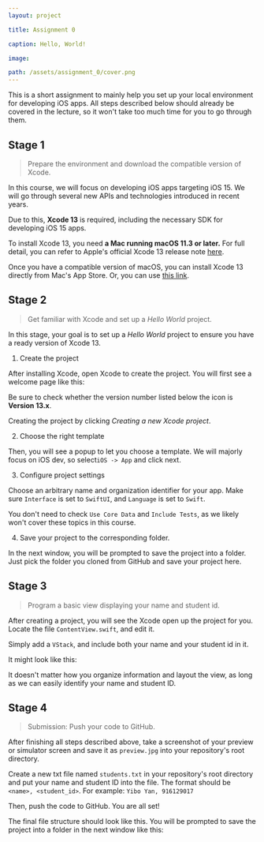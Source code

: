 ```yaml
---
layout: project

title: Assignment 0

caption: Hello, World!

image:

path: /assets/assignment_0/cover.png
---
```


This is a short assignment to mainly help you set up your local environment for developing iOS apps. All steps described below should already be covered in the lecture, so it won't take too much time for you to go through them.

## Stage 1

> Prepare the environment and download the compatible version of Xcode.

In this course, we will focus on developing iOS apps targeting iOS 15. We will go through several new APIs and technologies introduced in recent years.

Due to this, **Xcode 13** is required, including the necessary SDK for developing iOS 15 apps.

To install Xcode 13, you need **a Mac running macOS 11.3 or later.** For full detail, you can refer to Apple's official Xcode 13 release note [here][xcode_release].

Once you have a compatible version of macOS, you can install Xcode 13 directly from Mac's App Store. Or, you can use [this link][xcode_13_download_link].

## Stage 2

> Get familiar with Xcode and set up a *Hello World* project.

In this stage, your goal is to set up a *Hello World* project to ensure you have a ready version of Xcode 13.

1. Create the project

After installing Xcode, open Xcode to create the project. You will first see a welcome page like this:

Be sure to check whether the version number listed below the icon is **Version 13.x**.

Creating the project by clicking *Creating a new Xcode project*.

2. Choose the right template

Then, you will see a popup to let you choose a template. We will majorly focus on iOS dev, so select`iOS -> App` and click next.

3. Configure project settings

Choose an arbitrary name and organization identifier for your app. Make sure `Interface` is set to `SwiftUI`, and `Language` is set to `Swift`.

You don't need to check `Use Core Data` and `Include Tests`, as we likely won't cover these topics in this course.

4. Save your project to the corresponding folder.

In the next window, you will be prompted to save the project into a folder. Just pick the folder you cloned from GitHub and save your project here.

## Stage 3

> Program a basic view displaying your name and student id.

After creating a project, you will see the Xcode open up the project for you. Locate the file `ContentView.swift`, and edit it.

Simply add a `VStack`, and include both your name and your student id in it.

It might look like this:

It doesn't matter how you organize information and layout the view, as long as we can easily identify your name and student ID.

## Stage 4

> Submission: Push your code to GitHub.

After finishing all steps described above, take a screenshot of your preview or simulator screen and save it as `preview.jpg` into your repository's root directory.

Create a new txt file named `students.txt` in your repository's root directory and put your name and student ID into the file. The format should be `<name>, <student_id>`. For example: `Yibo Yan, 916129017`

Then, push the code to GitHub. You are all set!

The final file structure should look like this. You will be prompted to save the project into a folder in the next window like this:

[xcode_release]: https://developer.apple.com/documentation/xcode-release-notes/xcode-13-release-notes "Xcode 13 Release Note"

[xcode_13_download_link]: https://apps.apple.com/us/app/xcode/id497799835?mt=12 "Xcode Download"
